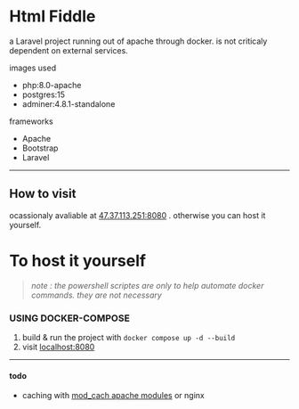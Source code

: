 # Html Fiddle 
a Laravel project running out of apache through docker. is not criticaly dependent on external services. <br>

images used 
 - php:8.0-apache
 - postgres:15
 - adminer:4.8.1-standalone

frameworks
 - Apache
 - Bootstrap
 - Laravel

--- 

## How to visit
ocassionaly avaliable at [47.37.113.251:8080](http://47.37.113.251:8080) . otherwise you can host it yourself.<br>

# To host it yourself 
> *note : the powershell scriptes are only to help automate docker commands. they are not necessary* <br>

### USING DOCKER-COMPOSE
 1. build & run the project with ```docker compose up -d --build```
 1. visit <a href="http://localhost:8080">localhost:8080</a>
---

#### todo
- caching with <a href="https://httpd.apache.org/docs/2.4/caching.html#:~:text=The%20Apache%20HTTP%20server%20offers,the%20server%20in%20various%20ways.&text=mod_cache%20and%20its%20provider%20modules,intelligent%2C%20HTTP%2Daware%20caching." alt="mod_cach apache modules">mod_cach apache modules</a> or nginx